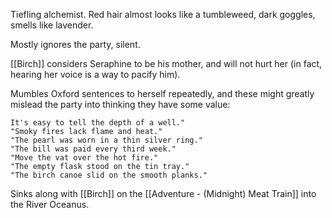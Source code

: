 Tiefling alchemist. Red hair almost looks like a tumbleweed, dark goggles, smells like lavender. 

Mostly ignores the party, silent. 

[[Birch]] considers Seraphine to be his mother, and will not hurt her (in fact, hearing her voice is a way to pacify him). 

Mumbles Oxford sentences to herself repeatedly, and these might greatly mislead the party into thinking they have some value:  

    It's easy to tell the depth of a well."  
    "Smoky fires lack flame and heat."  
    "The pearl was worn in a thin silver ring."  
    "The bill was paid every third week."  
    "Move the vat over the hot fire."  
    "The empty flask stood on the tin tray."  
    "The birch canoe slid on the smooth planks."

Sinks along with [[Birch]] on the [[Adventure - (Midnight) Meat Train]] into the River Oceanus.